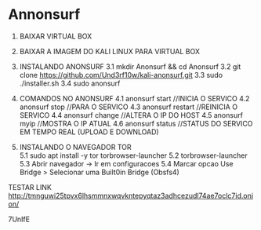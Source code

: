 # Annonsurf

1. BAIXAR VIRTUAL BOX

2. BAIXAR A IMAGEM DO KALI LINUX PARA VIRTUAL BOX


3) INSTALANDO ANONSURF
3.1 mkdir Anonsurf && cd Anonsurf
3.2 git clone https://github.com/Und3rf10w/kali-anonsurf.git
3.3 sudo ./installer.sh
3.4 sudo anonsurf

4. COMANDOS NO ANONSURF
4.1 anonsurf start   //INICIA O SERVICO
4.2 anonsurf stop    //PARA O SERVICO
4.3 anonsurf restart //REINICIA O SERVICO 
4.4 anonsurf change  //ALTERA O IP DO HOST
4.5 anonsurf myip   //MOSTRA O IP ATUAL
4.6 anonsurf status //STATUS DO SERVICO EM TEMPO REAL (UPLOAD E DOWNLOAD)

5. INSTALANDO O NAVEGADOR TOR  
5.1 sudo apt install -y tor torbrowser-launcher
5.2 torbrowser-launcher 
5.3 Abrir navegador -> Ir em configuracoes 
5.4 Marcar opcao Use Bridge > Selecionar uma Built0in Bridge (Obsfs4)

TESTAR LINK
http://tmnguwi25tpvx6lhsmmnxwqvkntepyqtaz3adhcezudl74ae7oclc7id.onion/

7UnIfE
